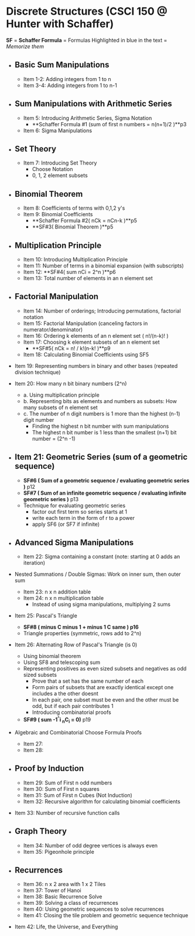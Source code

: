 # Discrete Structures (CSCI 150 @ Hunter with Schaffer)
**SF** = **Schaffer Formula** = Formulas Highlighted in blue in the text = *Memorize them*

* ## Basic Sum Manipulations
  * Item 1-2: Adding integers from 1 to n
  * Item 3-4: Adding integers from 1 to n-1

* ## Sum Manipulations with Arithmetic Series
  * Item 5: Introducing Arithmetic Series, Sigma Notation
    * **Schaffer Formula #1 (sum of first n numbers = n(n+1)/2 )**p3
  * Item 6: Sigma Manipulations

* ## Set Theory 
  * Item 7: Introducing Set Theory
    * Choose Notation
    * 0, 1, 2 element subsets 

* ## Binomial Theorem
  * Item 8: Coefficients of terms with 0,1,2 y's
  * Item 9: Binomial Coefficients
    * **Schaffer Formula #2( nCk = nCn-k )**p5
    * **SF#3( Binomial Theorem )**p5
  
* ## Multiplication Principle
  * Item 10: Introducing Multiplication Principle
  * Item 11: Number of terms in a binomial expansion (with subscripts)
  * Item 12: **SF#4( sum nCi = 2^n )**p6
  * Item 13: Total number of elements in an n element set
  
* ## Factorial Manipulation
  * Item 14: Number of orderings; Introducing permutations, factorial notation
  * Item 15: Factorial Manipulation (canceling factors in numerator/denominator)
  * Item 16: Ordering k elements of an n element set ( n!/(n-k)! )
  * Item 17: Choosing k element subsets of an n element set
    * **SF#5( nCk = n! / k!(n-k! )**p9
  * Item 18: Calculating Binomial Coefficients using SF5
  
* Item 19: Representing numbers in binary and other bases (repeated division technique)

* Item 20: How many n bit binary numbers (2^n)
  * a. Using multiplication principle
  * b. Representing bits as elements and numbers as subsets: How many subsets of n element set
  * c. The number of n digit numbers is 1 more than the highest (n-1) digit number
    * Finding the highest n bit number with sum manipulations
    * The highest n bit number is 1 less than the smallest (n+1) bit number = (2^n -1)

* ## Item 21: Geometric Series (sum of a geometric sequence)
  * **SF#6 ( Sum of a geometric sequence / evaluating geometric series )** p12
  * **SF#7 ( Sum of an infinite geometric sequence / evaluating infinite geometric series )** p13
  * Technique for evaluating geometric series
    * factor out first term so series starts at 1
    * write each term in the form of r to a power
    * apply SF6 (or SF7 if infinite)

* ## Advanced Sigma Manipulations
  * Item 22: Sigma containing a constant (note: starting at 0 adds an iteration)
* Nested Summations / Double Sigmas: Work on inner sum, then outer sum
  * Item 23: n x n addition table 
  * Item 24: n x n multiplication table 
    * Instead of using sigma manipulations, multiplying 2 sums 
    
* Item 25: Pascal's Triangle
  * **SF#8 ( minus C minus 1 + minus 1 C same  ) p16**
  * Triangle properties (symmetric, rows add to 2^n)
  
* Item 26: Alternating Row of Pascal's Triangle (is 0)
  * Using binomial theorem
  * Using SF8 and telescoping sum
  * Representing positives as even sized subsets and negatives as odd sized subsets
    * Prove that a set has the same number of each 
    * Form pairs of subsets that are exactly identical except one includes a the other doesnt
    * In each pair, one subset must be even and the other must be odd, but if each pair contributes 1
    * Introducing combinatorial proofs
  * **SF#9 ( sum -1<sup>^</sup>i <sub>n</sub>C<sub>i</sub> = 0)** p19
     
* Algebraic and Combinatorial Choose Formula Proofs
  * Item 27: 
  * Item 28: 
  
* ## Proof by Induction 
  * Item 29: Sum of First n odd numbers 
  * Item 30: Sum of First n squares
  * Item 31: Sum of First n Cubes (Not Induction)
  * Item 32: Recursive algorithm for calculating binomial coefficients
  
* Item 33: Number of recursive function calls 

* ## Graph Theory
  * Item 34: Number of odd degree vertices is always even
  * Item 35: Pigeonhole principle

* ## Recurrences
  * Item 36: n x 2 area with 1 x 2 Tiles 
  * Item 37: Tower of Hanoi
  * Item 38: Basic Recurrence Solve
  * Item 39: Solving a class of recurrences
  * Item 40: Using geometric sequences to solve recurrences
  * Item 41: Closing the tile problem and geometric sequence technique

* Item 42: Life, the Universe, and Everything


 
